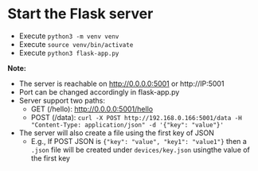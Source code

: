 # Start the Flask server
- Execute `python3 -m venv venv`
- Execute `source venv/bin/activate`
- Execute `python3 flask-app.py`

**Note:**

- The server is reachable on http://0.0.0.0:5001 or http://IP:5001
- Port can be changed accordingly in flask-app.py
- Server support two paths:
  - GET (/hello): http://0.0.0.0:5001/hello
  - POST (/data): `curl -X POST http://192.168.0.166:5001/data -H "Content-Type: application/json" -d '{"key": "value"}'`
- The server will also create a file using the first key of JSON
  - E.g., If POST JSON is `{"key": "value", "key1": "value1"}` then a `.json` file will be created under `devices/key.json` usingthe  value of the first key
